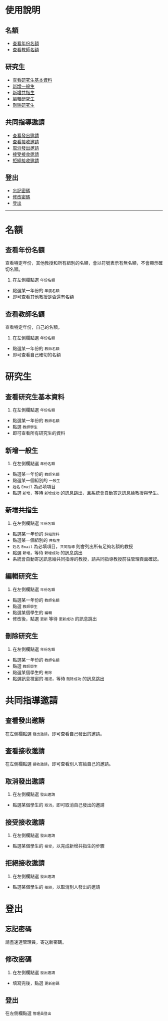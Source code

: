 # 使用說明
## 名額
- [查看年份名額](#查看年份名額)
- [查看教師名額](#查看教師名額)

## 研究生
- [查看研究生基本資料](#查看研究生基本資料)
- [新增一般生](#新增一般生)
- [新增共指生](#新增共指生)
- [編輯研究生](#編輯研究生)
- [刪除研究生](#刪除研究生)

## 共同指導邀請
- [查看發出邀請](#查看發出邀請)
- [查看接收邀請](#查看接收邀請)
- [取消發出邀請](#取消發出邀請)
- [接受接收邀請](#接受接收邀請)
- [拒絕接收邀請](#拒絕接收邀請)

## 登出
- [忘記密碼](#忘記密碼)
- [修改密碼](#修改密碼)
- [登出](#登出)

---

# 名額
## 查看年份名額
查看特定年份，其他教授和所有組別的名額，會以符號表示有無名額，不會顯示確切名額。

1. 在左側欄點選 `年份名額`
- 點選某一年份的 `年度名額`
- 即可查看其他教授是否還有名額

## 查看教師名額
查看特定年份，自己的名額。

1. 在左側欄點選 `年份名額`
- 點選某一年份的 `教師名額`
- 即可查看自己確切的名額

# 研究生
## 查看研究生基本資料

1. 在左側欄點選 `年份名額`
- 點選某一年份的 `教師名額`
- 點選 `教師學生`
- 即可查看所有研究生的資料

## 新增一般生

1. 在左側欄點選 `年份名額`
- 點選某一年份的 `教師名額`
- 點選某一個組別的 `一般生`
- `姓名` `Email` 為必填項目
- 點選 `新增`，等待 `新增成功` 的訊息跳出，且系統會自動寄送訊息給教授與學生。

## 新增共指生

1. 在左側欄點選 `年份名額`
- 點選某一年份的 `詳細資料`
- 點選某一個組別的 `共指生`
- `姓名` `Email` 為必填項目，`共同指導` 則會列出所有足夠名額的教授
- 點選 `新增`，等待 `新增成功` 的訊息跳出
- 系統會自動寄送訊息給共同指導的教授，請共同指導教授前往管理頁面確認。

## 編輯研究生

1. 在左側欄點選 `年份名額`
- 點選某一年份的 `教師名額`
- 點選 `教師學生`
- 點選某個學生的 `編輯` 
- 修改後，點選 `更新` 等待 `更新成功` 的訊息跳出

## 刪除研究生

1. 在左側欄點選 `年份名額`
- 點選某一年份的 `教師名額`
- 點選 `教師學生`
- 點選某個學生的 `刪除` 
- 點選訊息視窗的 `確認`，等待 `刪除成功` 的訊息跳出

# 共同指導邀請
## 查看發出邀請
在左側欄點選 `發出邀請`，即可查看自己發出的邀請。

## 查看接收邀請
在左側欄點選 `接收邀請`，即可查看別人寄給自己的邀請。

## 取消發出邀請

1. 在左側欄點選 `發出邀請`
- 點選某個學生的 `取消`，即可取消自己發出的邀請

## 接受接收邀請

1. 在左側欄點選 `發出邀請`
- 點選某個學生的 `接受`，以完成新增共指生的步驟

## 拒絕接收邀請

1. 在左側欄點選 `發出邀請`
- 點選某個學生的 `拒絕`，以取消別人發出的邀請

# 登出
## 忘記密碼
請盡速連管理員，寄送新密碼。

## 修改密碼
1. 在左側欄點選 `發出邀請`
- 填寫完後，點選 `更新密碼`

## 登出
在左側欄點選 `管理員登出`
